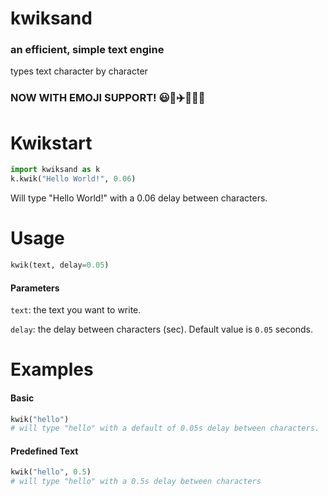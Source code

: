 # kwiksand
### an efficient, simple text engine
types text character by character

### **NOW WITH EMOJI SUPPORT!** 😃🚄✈️📱💾💀

# Kwikstart
```py
import kwiksand as k
k.kwik("Hello World!", 0.06)
```
Will type "Hello World!" with a 0.06 delay between characters. 
# Usage
```py
kwik(text, delay=0.05)
```
#### Parameters
`text`: the text you want to write.

`delay`: the delay between characters (sec). Default value is `0.05` seconds.


# Examples
#### Basic
```py
kwik("hello")
# will type "hello" with a default of 0.05s delay between characters.
```
#### Predefined Text
```py
kwik("hello", 0.5)
# will type "hello" with a 0.5s delay between characters
```
